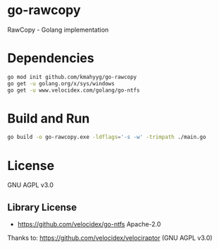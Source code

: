 # go-rawcopy

RawCopy - Golang implementation

# Dependencies

```bash
go mod init github.com/kmahyyg/go-rawcopy
go get -u golang.org/x/sys/windows
go get -u www.velocidex.com/golang/go-ntfs
```

# Build and Run

```bash
go build -o go-rawcopy.exe -ldflags='-s -w' -trimpath ./main.go
```

# License 

GNU AGPL v3.0

## Library License

- https://github.com/velocidex/go-ntfs Apache-2.0

Thanks to: https://github.com/velocidex/velociraptor (GNU AGPL v3.0)
